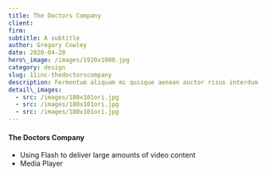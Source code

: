 ```yaml
---
title: The Doctors Company
client:
firm: 
subtitle: A subtitle
author: Gregory Cowley
date: 2020-04-28
hero\_image: /images/1920x1080.jpg
category: design
slug: 11inc-thedoctorscompany
description: Fermentum aliquam mi quisque aenean auctor risus interdum quam ac placerat duis penatibus, pulvinar ad mus vivamus leo at sem nullam nisl aliquet. Feugiat dis litora maecenas adipiscing cubilia vestibulum, purus nunc congue hendrerit sociosqu. Diam posuere lacus tincidunt commodo natoque lorem metus nec mollis, inceptos turpis luctus proin dapibus varius nunc nam mauris, sagittis aliquet sed nostra dignissim risus aenean volutpat.
detail\_images: 
  - src: /images/180x101ori.jpg
  - src: /images/180x101ori.jpg
  - src: /images/180x101ori.jpg
---
```


#### The Doctors Company
- Using Flash to deliver large amounts of video content
- Media Player
